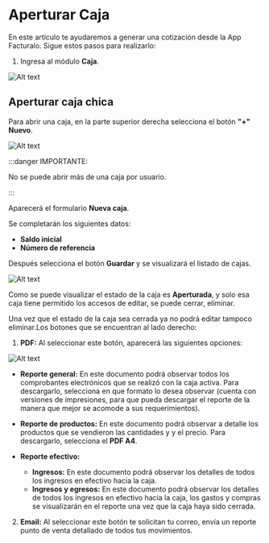 # Aperturar Caja

En este artículo te ayudaremos a generar una cotización desde la App Facturalo. Sigue estos pasos para realizarlo:

1. Ingresa al módulo **Caja**.

![Alt text](img/cotizacion5.jpg)

## Aperturar caja chica

Para abrir una caja, en la parte superior derecha selecciona el botón **"+" Nuevo**.

![Alt text](img/caja3.jpg)

:::danger IMPORTANTE:

No se puede abrir más de una caja por usuario.

:::

Aparecerá el formulario **Nueva caja**.

Se completarán los siguientes datos:

- **Saldo inicial**
- **Número de referencia**

Después selecciona el botón **Guardar** y se visualizará el listado de cajas.

![Alt text](img/caja4.jpg)

Como se puede visualizar el estado de la caja es **Aperturada**, y solo esa caja tiene permitido los accesos de editar, se puede cerrar, eliminar.

Una vez que el estado de la caja sea cerrada ya no podrá editar tampoco eliminar.Los botones que se encuentran al lado derecho:

1. **PDF:** Al seleccionar este botón, aparecerá las siguientes opciones:

![Alt text](img/caja5.jpg)

- **Reporte general:** En este documento podrá observar todos los comprobantes electrónicos que se realizó con la caja activa. Para descargarlo, selecciona en que formato lo desea observar (cuenta con versiones de impresiones, para que pueda descargar el reporte de la manera que mejor se acomode a sus requerimientos).
- **Reporte de productos:** En este documento podrá observar a detalle los productos que se vendieron las cantidades y  y el precio. Para descargarlo, selecciona el **PDF A4**.

- **Reporte efectivo:**
    * **Ingresos:** En este documento podrá observar los detalles de todos los ingresos en efectivo hacia la caja.
    * **Ingresos y egresos:** En este documento podrá observar los detalles de todos los ingresos en efectivo hacia la caja, los gastos y compras se visualizarán en el reporte una vez que la caja haya sido cerrada.

2. **Email:** Al seleccionar este botón te solicitan tu correo, envía un reporte punto de venta detallado de todos tus movimientos.
